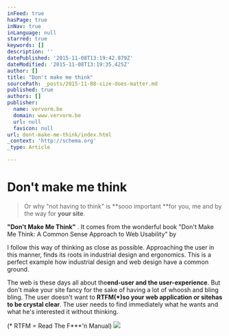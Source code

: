 ```yaml
---
inFeed: true
hasPage: true
inNav: true
inLanguage: null
starred: true
keywords: []
description: ''
datePublished: '2015-11-08T13:19:42.879Z'
dateModified: '2015-11-08T13:19:35.425Z'
author: []
title: "Don't make me think"
sourcePath: _posts/2015-11-08-size-does-matter.md
published: true
authors: []
publisher:
  name: vervorm.be
  domain: www.vervorm.be
  url: null
  favicon: null
url: dont-make-me-think/index.html
_context: 'http://schema.org'
_type: Article

---
```

# Don't make me think

> Or why "not having to think" is **sooo important **for you, me and by the way for **your site**.

**"Don't Make Me Think"**
. It comes from the wonderful book "Don't Make Me Think: A Common Sense Approach to Web Usability" by

I follow this way of thinking as close as possible. Approaching the user in this manner, finds its roots in industrial design and ergonomics. This is a perfect example how industrial design and web design have a common ground.

The web is these days all about the**end-user and the user-experience**. But don't make your site fancy for the sake of having a lot of whoosh and bling bling. The user doesn't want to **RTFM(\*)**so your web application or site**has to be crystal clear**. The user needs to find immediately what he wants and what he's interested it without thinking.

(\* RTFM = Read The F\*\*\*'n Manual)
![](https://the-grid-user-content.s3-us-west-2.amazonaws.com/1c3d48b0-92e7-4dd1-99fa-7922f443aed5.jpg)